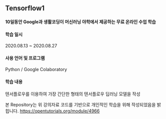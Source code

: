 ## Tensorflow1

#### 10일동안 Google과 생활코딩이 머신러닝 야학에서 제공하는 무료 온라인 수업 학습

#### 학습 일시 
2020.08.13 ~ 2020.08.27

#### 사용 언어 및 프로그램 
Python / Google Colaboratory

#### 학습 내용 
텐서플로우를 이용하여 가장 간단한 형태의 텐서플로우 딥러닝 모델을 작성  

본 Repository는 위 강의자료 코드를 기반으로 개인적인 학습을 위해 작성되었음을 밝힙니다.
<https://opentutorials.org/module/4966>
